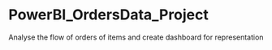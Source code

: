 # PowerBI_OrdersData_Project
Analyse the flow of orders of items and create dashboard for representation
